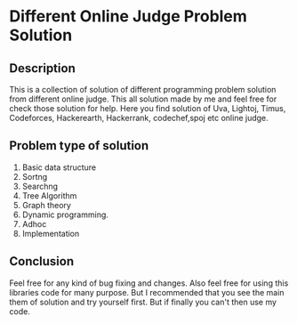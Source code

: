 # Different Online Judge Problem Solution #
## Description ##
This is a collection of solution of different programming problem solution from different
online judge. This all solution made by me and feel free for check those solution for help.
Here you find solution of Uva, Lightoj, Timus, Codeforces, Hackerearth, Hackerrank, codechef,spoj
etc online judge.
</br>
## Problem type of solution ##
1. Basic data structure
2. Sortng
3. Searchng
4. Tree Algorithm
5. Graph theory
6. Dynamic programming.
7. Adhoc
8. Implementation
<h2> Conclusion </h2>
Feel free for any kind of bug fixing and changes. Also feel free for using this libraries code for many purpose.
But I recommended that you see the main them of solution and try yourself first. But if finally you can't then use my code.
    
